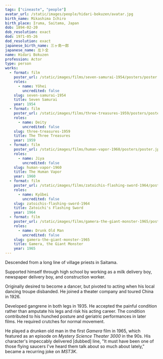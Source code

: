 ```yaml
---
tags: ["cineaste", "people"]
avatar_url: /static/images/people/hidari-bokuzen/avatar.jpg
birth_name: Mikashima Ichiro
birth_place: Iruma, Saitama, Japan
dob: 1894-02-20
dob_resolution: exact
dod: 1971-05-26
dod_resolution: exact
japanese_birth_name: 三ヶ島一郎
japanese_name: 左卜全
name: Hidari Bokuzen
profession: Actor
type: person
works:
  - format: film
    poster_url: /static/images/films/seven-samurai-1954/posters/poster.jpg
    roles:
      - name: Yôhei
        uncredited: false
    slug: seven-samurai-1954
    title: Seven Samurai
    year: 1954
  - format: film
    poster_url: /static/images/films/three-treasures-1959/posters/poster.jpg
    roles:
      - name: Deity
        uncredited: false
    slug: three-treasures-1959
    title: The Three Treasures
    year: 1959
  - format: film
    poster_url: /static/images/films/human-vapor-1960/posters/poster.jpg
    roles:
      - name: Jiya
        uncredited: false
    slug: human-vapor-1960
    title: The Human Vapor
    year: 1960
  - format: film
    poster_url: /static/images/films/zatoichis-flashing-sword-1964/posters/poster.jpg
    roles:
      - name: Kyûbei
        uncredited: false
    slug: zatoichis-flashing-sword-1964
    title: Zatoichi's Flashing Sword
    year: 1964
  - format: film
    poster_url: /static/images/films/gamera-the-giant-monster-1965/posters/poster.jpg
    roles:
      - name: Drunk Old Man
        uncredited: false
    slug: gamera-the-giant-monster-1965
    title: Gamera, the Giant Monster
    year: 1965
---
```


Descended from a long line of village priests in Saitama.

Supported himself through high school by working as a milk delivery boy,
newspaper delivery boy, and construction worker.

Originally desired to become a dancer, but pivoted to acting when his local
dancing troupe disbanded. He joined a theater company and toured China in 1926.

Developed gangrene in both legs in 1935. He accepted the painful condition
rather than amputate his legs and risk his acting career. The condition
contributed to his hunched posture and geriatric performances in later films. He
required crutches for normal movement.

He played a drunken old man in the first <i>Gamera</i> film in 1965, which
featured as an episode on <i>Mystery Science Theater 3000</i> in the 90s. His
character's impeccably delivered [dubbed] line, "It must have been one of those
flying saucers I've heard them talk about so much about lately," became a recurring joke on
<i>MST3K</i>.
